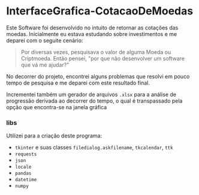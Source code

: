 # InterfaceGrafica-CotacaoDeMoedas

Este Software foi desenvolvido no intuito de retornar as cotações das moedas.
Inicialmente eu estava estudando sobre investimentos e me deparei com o seguite cenário:
> Por diversas vezes, pesquisava o valor de alguma Moeda ou Criptmoeda. Então pensei, "por que não desenvolver um software que vá me ajudar?"

No decorrer do projeto, encontrei alguns problemas que resolvi em pouco tempo de pesquisa e me deparei com este resultado final. 

Incrementei também um gerador de arquivos `.xlsx` para a análise de progressão derivada ao decorrer do tempo, o qual é transpassado pela opção que encontra-se na janela gráfica


### libs

Utilizei para a criação deste programa:

- `tkinter` e suas classes `filedialog.askfilename`, `tkcalendar`, `ttk`
- `requests`
- `json`
- `locale`
- `pandas`
- `datetime`
- `numpy`

